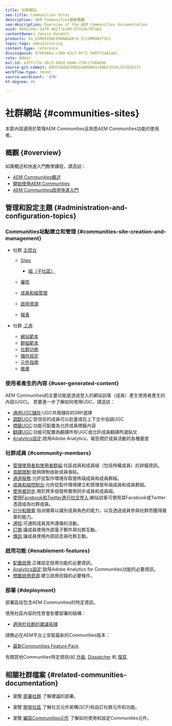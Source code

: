 ```yaml
---
title: 社群網站
seo-title: Communities Sites
description: AEM Communities檔案概觀
seo-description: Overview of the AEM Communities documentation
uuid: 9842ce6c-1af8-4b27-b199-07410e797ab2
contentOwner: Janice Kendall
products: SG_EXPERIENCEMANAGER/6.5/COMMUNITIES
topic-tags: administering
content-type: reference
discoiquuid: 8799386a-c3b8-43cf-9f71-580ff2a81abc
role: Admin
exl-id: e3ffc73e-2bc5-492d-b64b-750cc7d8ab9b
source-git-commit: 603518dbe3d842a08900ac40651919c55392b573
workflow-type: tm+mt
source-wordcount: '470'
ht-degree: 4%

---
```


# 社群網站 {#communities-sites}

本節內容適用於管理AEM Communities且熟悉AEM Communities功能的使用者。

## 概觀 {#overview}

如需概述和快速入門教學課程，請造訪：

* [AEM Communities概述](overview.md)
* [開始使用AEM Communities](getting-started.md)
* [AEM Communities啟用快速入門](getting-started-enablement.md)

## 管理和設定主題 {#administration-and-configuration-topics}

### Communities站點建立和管理 {#communities-site-creation-and-management}

* 社群 [主控台](consoles.md)

   * [Sites](sites-console.md)

      * [組（子社區）](groups.md)
   * [審核](moderation.md)
   * [成員和組管理](members.md)
   * [啟用資源](resources.md)
   * [報表](reports.md)


* 社群 [*工具*](tools.md):

   * [網站範本](sites.md)
   * [群組範本](tools-groups.md)
   * [社群功能](functions.md)
   * [儲存設定](srp-config.md)
   * [元件指南](components-guide.md)
   * [徽章](badges.md)


### 使用者產生的內容 {#user-generated-content}

AEM Communities的主要功能是透過登入的網站訪客（成員）產生使用者產生的內容(UGC)。 若要進一步了解如何使用UGC，請造訪：

* [通用UGC儲存](working-with-srp.md):UGC共用儲存的SRP選擇
* [調節UGC](moderate-ugc.md):受信任的成員可以批量或在上下文中協調UGC
* [標籤UGC](tag-ugc.md):功能可配置為允許成員標籤內容
* [翻譯UGC](translate-ugc.md):功能可配置為翻譯所有UGC或允許成員翻譯所選貼文
* [Analytics設定](analytics.md):啟用Adobe Analytics，報告關於成員活動的各種量度

### 社群成員 {#community-members}

* [管理使用者和使用者群組](users.md):社區成員和成員組（包括特權成員）的詳細資訊。
* [貢獻限制](limits.md):能夠限制由新成員張貼。
* [通道服務](deploy-communities.md#tunnel-service-on-author):允許從製作環境存取發佈端成員和成員群組。
* [成員和組控制台](members.md):允許從製作環境建立和管理發布端成員和成員群組。
* [使用者同步](sync.md):用於跨多個發佈實例同步成員和成員組。
* [使用Facebook和Twitter進行社交登入](social-login.md):網站訪客可使用其Facebook或Twitter憑證成為社群成員。
* [計分和徽章](implementing-scoring.md):指派徽章以識別成員角色的能力，以及透過成員參與社群而獲得徽章的能力。
* [通知](notifications.md):可通知成員其所遵循的活動。
* [訂閱](subscriptions.md):讓成員使用外部電子郵件與社群互動。
* [傳訊](messaging.md):讓成員使用內部訊息與社群互動。

### 啟用功能 {#enablement-features}

* [配置啟用](enablement.md):正確設定啟用功能的必要資訊。
* [Analytics設定](analytics.md):啟用Adobe Analytics for Communities功能的必要資訊。
* [標籤啟用資源](tag-resources.md):建立啟用目錄的必要條件。

### 部署 {#deployment}

部署區段包含AEM Communities的特定資訊。

使用社區內容的性質會影響部署的結構：

* [適用於社群的建議拓撲](topologies.md)

請務必在AEM平台上安裝最新的Communities版本：

* [最新Communities Feature Pack](deploy-communities.md#latestfeaturepack)

有關其他Communities特定資訊(如 [升級](upgrade.md), [Dispatcher](dispatcher.md) 和 [復寫](deploy-communities.md#replication-agents-on-author).

## 相關社群檔案 {#related-communities-documentation}

* 瀏覽 [部署社群](deploy-communities.md) 了解建議的部署。

* 瀏覽 [開發社區](communities.md) 了解社交元件架構(SCF)和自訂社群元件和功能。

* 瀏覽 [編寫Communities元件](author-communities.md) 了解如何使用和設定Communities元件。
